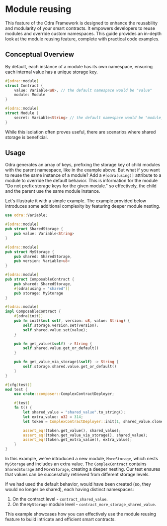 # Module reusing

This feature of the Odra Framework is designed to enhance the reusability and modularity of your smart contracts. It empowers developers to reuse modules and override custom namespaces. This guide provides an in-depth look at the module reusing feature, complete with practical code examples.

## Conceptual Overview
By default, each instance of a module has its own namespace, ensuring each internal value has a unique storage key.

```rust
#[odra::module]
struct Contract {
    value: Variable<u8>, // the default namespace would be "value"
    module: Module
}

#[odra::module]
struct Module {
    secret: Variable<String> // the default namespace would be "module_secret"
}
```
While this isolation often proves useful, there are scenarios where shared storage is beneficial.

## Usage
 Odra generates an array of keys, prefixing the storage key of child modules with the parent namespace, like in the example above. But what if you want to reuse the same instance of a module? Add a `#[odra(using)]` attribute to a module to override the default behavior. This is information for the module "Do not prefix storage keys for the given module." so effectively, the child and the parent use the same module instance.

Let's illustrate it with a simple example. The example provided below introduces some additional complexity by featuring deeper module nesting.

```rust
use odra::Variable;

#[odra::module]
pub struct SharedStorage {
    pub value: Variable<String>
}

#[odra::module]
pub struct MyStorage {
    pub shared: SharedStorage,
    pub version: Variable<u8>
}

#[odra::module]
pub struct ComposableContract {
    pub shared: SharedStorage,
    #[odra(using = "shared")]
    pub storage: MyStorage
}

#[odra::module]
impl ComposableContract {
    #[odra(init)]
    pub fn init(&mut self, version: u8, value: String) {
        self.storage.version.set(version);
        self.shared.value.set(value);
    }

    pub fn get_value(&self) -> String {
        self.shared.value.get_or_default()
    }

    pub fn get_value_via_storage(&self) -> String {
        self.storage.shared.value.get_or_default()
    }
}

#[cfg(test)]
mod test {
    use crate::composer::ComplexContractDeployer;

    #[test]
    fn t() {
        let shared_value = "shared_value".to_string();
        let extra_value: u32 = 314;
        let token = ComplexContractDeployer::init(1, shared_value.clone(), extra_value);

        assert_eq!(token.get_value(), shared_value);
        assert_eq!(token.get_value_via_storage(), shared_value);
        assert_eq!(token.get_extra_value(), extra_value);
    }
}
```

In this example, we've introduced a new module, `MoreStorage`, which nests `MyStorage` and includes an extra value. The `ComplexContract` contains `SharedStorage` and `MoreStorage`, creating a deeper nesting. Our test ensures that values can be successfully retrieved from different storage levels.

If we had used the default behavior, would have been created (so, they would no longer be shared), each having distinct namespaces:
1. On the contract level - `contract_shared_value`.
2. On the `MyStorage` module level - `contract_more_storage_shared_value`.

This example showcases how you can effectively use the module reusing feature to build intricate and efficient smart contracts.
